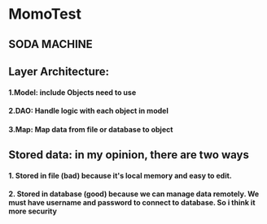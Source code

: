 # MomoTest
## SODA MACHINE
## Layer Architecture:
#### 1.Model: include Objects need to use
#### 2.DAO: Handle logic with each object in model
#### 3.Map: Map data from file or database to object
## Stored data: in my opinion, there are two ways
#### 1. Stored in file (bad) because it's local memory and easy to edit.
#### 2. Stored in database (good) because we can manage data remotely. We must have username and password to connect to database. So i think it more security

